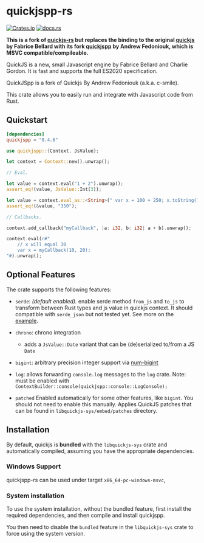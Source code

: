 # quickjspp-rs

[![Crates.io](https://img.shields.io/crates/v/quick-js.svg?maxAge=3600)](https://crates.io/crates/quickjspp)
[![docs.rs](https://docs.rs/quick-js/badge.svg)](https://docs.rs/quickjspp)

**This is a fork of [quickjs-rs](https://github.com/theduke/quickjs-rs) but replaces the binding to the original [quickjs](https://bellard.org/quickjs/) by Fabrice Bellard with its fork [quickjspp](https://github.com/c-smile/quickjspp) by Andrew Fedoniouk, which is MSVC compatible/compileable.**

QuickJS is a new, small Javascript engine by Fabrice Bellard and Charlie Gordon.
It is fast and supports the full ES2020 specification.

QuickJSpp is a fork of Quickjs By Andrew Fedoniouk (a.k.a. c-smile).

This crate allows you to easily run and integrate with Javascript code from Rust.

## Quickstart

```toml
[dependencies]
quickjspp = "0.4.6"
```

```rust
use quickjspp::{Context, JsValue};

let context = Context::new().unwrap();

// Eval.

let value = context.eval("1 + 2").unwrap();
assert_eq!(value, JsValue::Int(3));

let value = context.eval_as::<String>(" var x = 100 + 250; x.toString() ").unwrap();
assert_eq!(&value, "350");

// Callbacks.

context.add_callback("myCallback", |a: i32, b: i32| a + b).unwrap();

context.eval(r#"
    // x will equal 30
    var x = myCallback(10, 20);
"#).unwrap();
```

## Optional Features

The crate supports the following features:

- `serde`: _(default enabled)._ enable serde method `from_js` and `to_js` to transform between Rust types and js value in quickjs context. It should compatible with `serde_json` but not tested yet. See more on the [example](/examples/serde.rs).
- `chrono`: chrono integration
  - adds a `JsValue::Date` variant that can be (de)serialized to/from a JS `Date`
- `bigint`: arbitrary precision integer support via [num-bigint](https://github.com/rust-num/num-bigint)
- `log`: allows forwarding `console.log` messages to the `log` crate.
  Note: must be enabled with `ContextBuilder::console(quickjspp::console::LogConsole);`

- `patched`
  Enabled automatically for some other features, like `bigint`.
  You should not need to enable this manually.
  Applies QuickJS patches that can be found in `libquickjs-sys/embed/patches` directory.

## Installation

By default, quickjs is **bundled** with the `libquickjs-sys` crate and
automatically compiled, assuming you have the appropriate dependencies.

### Windows Support

quickjspp-rs can be used under target `x86_64-pc-windows-msvc`, 

### System installation

To use the system installation, without the bundled feature, first install the required
dependencies, and then compile and install quickjspp.

You then need to disable the `bundled` feature in the `libquickjs-sys` crate to
force using the system version.
